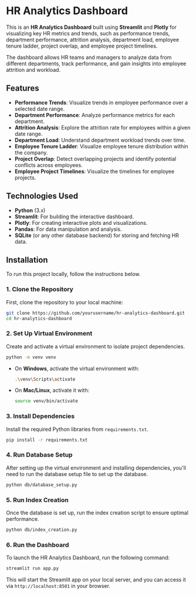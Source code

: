 # HR Analytics Dashboard

This is an **HR Analytics Dashboard** built using **Streamlit** and **Plotly** for visualizing key HR metrics and trends, such as performance trends, department performance, attrition analysis, department load, employee tenure ladder, project overlap, and employee project timelines.

The dashboard allows HR teams and managers to analyze data from different departments, track performance, and gain insights into employee attrition and workload.

## Features

- **Performance Trends**: Visualize trends in employee performance over a selected date range.
- **Department Performance**: Analyze performance metrics for each department.
- **Attrition Analysis**: Explore the attrition rate for employees within a given date range.
- **Department Load**: Understand department workload trends over time.
- **Employee Tenure Ladder**: Visualize employee tenure distribution within the company.
- **Project Overlap**: Detect overlapping projects and identify potential conflicts across employees.
- **Employee Project Timelines**: Visualize the timelines for employee projects.

## Technologies Used

- **Python** (3.x)
- **Streamlit**: For building the interactive dashboard.
- **Plotly**: For creating interactive plots and visualizations.
- **Pandas**: For data manipulation and analysis.
- **SQLite** (or any other database backend) for storing and fetching HR data.

## Installation

To run this project locally, follow the instructions below.

### 1. Clone the Repository

First, clone the repository to your local machine:

```bash
git clone https://github.com/yourusername/hr-analytics-dashboard.git
cd hr-analytics-dashboard
```

### 2. Set Up Virtual Environment


Create and activate a virtual environment to isolate project dependencies.
```bash
python -m venv venv
```

* On **Windows**, activate the virtual environment with:

  ```bash
  .\venv\Scripts\activate
  ```

* On **Mac/Linux**, activate it with:

  ```bash
  source venv/bin/activate
  ```

### 3. Install Dependencies

Install the required Python libraries from `requirements.txt`.

```bash
pip install -r requirements.txt
```

### 4. Run Database Setup

After setting up the virtual environment and installing dependencies, you'll need to run the database setup file to set up the database.

```bash
python db/database_setup.py
```

### 5. Run Index Creation

Once the database is set up, run the index creation script to ensure optimal performance.

```bash
python db/index_creation.py
```

### 6. Run the Dashboard

To launch the HR Analytics Dashboard, run the following command:

```bash
streamlit run app.py
```

This will start the Streamlit app on your local server, and you can access it via `http://localhost:8501` in your browser.
